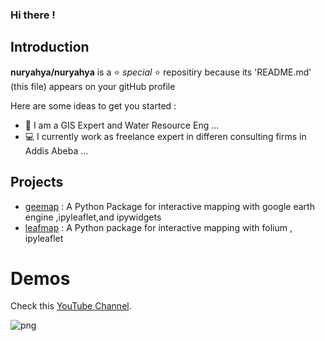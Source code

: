 ### Hi there !

## Introduction

**nuryahya/nuryahya** is a ⭐ _special_ ⭐ repositiry because its 'README.md' (this file) appears on your gitHub profile

Here are some ideas to get you started :

- 👨 I am a GIS Expert and Water Resource Eng ...
- 💻 I currently work as freelance expert in differen consulting firms in Addis Abeba ...

## Projects
- [geemap](https://geemap.org) : A Python Package for interactive mapping with google earth engine ,ipyleaflet,and ipywidgets
- [leafmap](https://leafmap.org) : A Python package for interactive mapping with folium , ipyleaflet


# Demos

Check this [YouTube Channel](https://youtube.com/@giswqs).

![png](https://wetlands.io/file/images/youtube.png)


